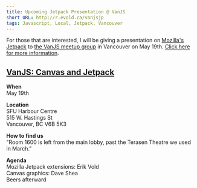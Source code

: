 ```yaml
---
title: Upcoming Jetpack Presentation @ VanJS
short URL: http://r.evold.ca/vanjsjp
tags: Javascript, Local, Jetpack, Vancouver
---
```

For those that are interested, I will be giving a presentation on <a title="Mozilla Labs Jetpack" rel="external" rev="vote-for" target="_blank" href="https://jetpack.mozillalabs.com/">Mozilla's Jetpack</a> to <a title="VanJS Meetup Group" rel="external" rev="vote-for" target="_blank" href="http://www.meetup.com/vancouver-javascript-developers/">the VanJS meetup group</a> in Vancouver on May 19th. <a title="VanJS: Canvas and Jetpack" rel="external" rev="vote-for" target="_blank" href="http://www.meetup.com/vancouver-javascript-developers/calendar/13396320/">Click here for more information</a>.
</p>

<h2><a title="VanJS: Canvas and Jetpack" rel="external" rev="vote-for" target="_blank" href="http://www.meetup.com/vancouver-javascript-developers/calendar/13396320/">VanJS: Canvas and Jetpack</a></h2>
<p>
<b>When</b><br>
May 19th
</p>
<p>
<b>Location</b><br>
SFU Harbour Centre<br>
515 W. Hastings St<br>
Vancouver, BC V6B 5K3
</p>
<p>
<b>How to find us</b><br>
"Room 1600 is left from the main lobby, past the Terasen Theatre we used in March."
</p>
<p>
<b>Agenda</b><br>
Mozilla Jetpack extensions: Erik Vold<br>
Canvas graphics: Dave Shea<br>
Beers afterward
</p>
